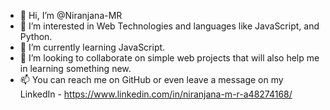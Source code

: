 - 👋 Hi, I’m @Niranjana-MR
- 👀 I’m interested in Web Technologies and languages like JavaScript, and Python.
- 🌱 I’m currently learning JavaScript.
- 💞️ I’m looking to collaborate on simple web projects that will also help me in learning something new. 
- 📫 You can reach me on GitHub or even leave a message on my LinkedIn - https://www.linkedin.com/in/niranjana-m-r-a48274168/

<!---
Niranjana-MR/Niranjana-MR is a ✨ special ✨ repository because its `README.md` (this file) appears on your GitHub profile.
You can click the Preview link to take a look at your changes.
--->
